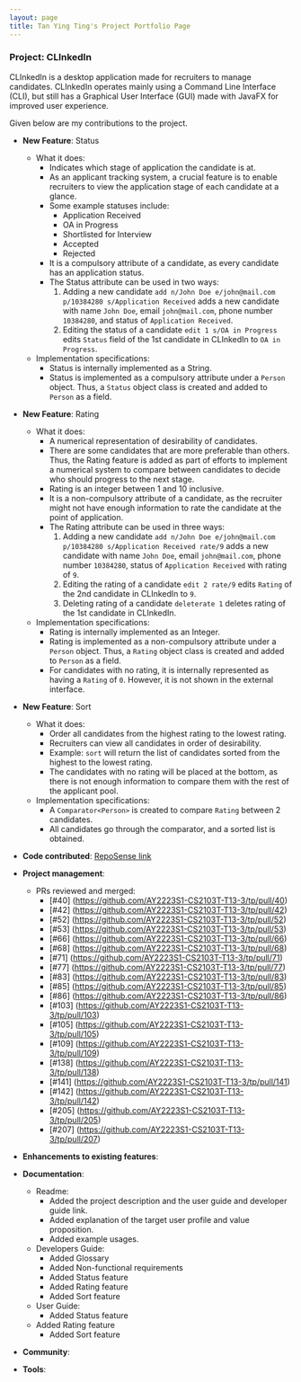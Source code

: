```yaml
---
layout: page
title: Tan Ying Ting's Project Portfolio Page
---
```


### Project: CLInkedIn

CLInkedIn is a desktop application made for recruiters to manage candidates.
CLInkedIn operates mainly using a Command Line Interface (CLI), but still has a Graphical User Interface (GUI) made with JavaFX for improved user experience.

Given below are my contributions to the project.

* **New Feature**: Status
    * What it does: 
      * Indicates which stage of application the candidate is at. 
      * As an applicant tracking system, a crucial feature is to enable recruiters to view the application stage of each candidate at a glance.
      * Some example statuses include:
        - Application Received
        - OA in Progress
        - Shortlisted for Interview
        - Accepted
        - Rejected
      * It is a compulsory attribute of a candidate, as every candidate has an application status. 
      * The Status attribute can be used in two ways: 
        1. Adding a new candidate `add n/John Doe e/john@mail.com p/10384280 s/Application Received` adds a new candidate with name `John Doe`, email `john@mail.com`, phone number `10384280`, and status of `Application Received`.
        2. Editing the status of a candidate `edit 1 s/OA in Progress` edits `Status` field of the 1st candidate in CLInkedIn to `OA in Progress`.
    * Implementation specifications: 
      * Status is internally implemented as a String. 
      * Status is implemented as a compulsory attribute under a `Person` object. Thus, a `Status` object class is created and added to `Person` as a field. 

* **New Feature**: Rating
    * What it does: 
      * A numerical representation of desirability of candidates. 
      * There are some candidates that are more preferable than others. Thus, the Rating feature is added as part of efforts to implement a numerical system to compare between candidates to decide who should progress to the next stage. 
      * Rating is an integer between 1 and 10 inclusive.
      * It is a non-compulsory attribute of a candidate, as the recruiter might not have enough information to rate the candidate at the point of application. 
      * The Rating attribute can be used in three ways: 
        1. Adding a new candidate `add n/John Doe e/john@mail.com p/10384280 s/Application Received rate/9` adds a new candidate with name `John Doe`, email `john@mail.com`, phone number `10384280`, status of `Application Received` with rating of `9`.
        2. Editing the rating of a candidate `edit 2 rate/9` edits `Rating` of the 2nd candidate in CLInkedIn to `9`.
        3. Deleting rating of a candidate `deleterate 1` deletes rating of the 1st candidate in CLInkedIn. 
    * Implementation specifications: 
      * Rating is internally implemented as an Integer. 
      * Rating is implemented as a non-compulsory attribute under a `Person` object. Thus, a `Rating` object class is created and added to `Person` as a field.
      * For candidates with no rating, it is internally represented as having a `Rating` of `0`. However, it is not shown in the external interface.

* **New Feature**: Sort 
    * What it does: 
      * Order all candidates from the highest rating to the lowest rating.
      * Recruiters can view all candidates in order of desirability.
      * Example: `sort` will return the list of candidates sorted from the highest to the lowest rating. 
      * The candidates with no rating will be placed at the bottom, as there is not enough information to compare them with the rest of the applicant pool.
    * Implementation specifications: 
      * A `Comparator<Person>` is created to compare `Rating` between 2 candidates. 
      * All candidates go through the comparator, and a sorted list is obtained. 


* **Code contributed**: [RepoSense link](https://nus-cs2103-ay2223s1.github.io/tp-dashboard/?search=ytingtan&breakdown=true)


* **Project management**:
  * PRs reviewed and merged: 
    * [\#40] (https://github.com/AY2223S1-CS2103T-T13-3/tp/pull/40)
    * [\#42] (https://github.com/AY2223S1-CS2103T-T13-3/tp/pull/42)
    * [\#52] (https://github.com/AY2223S1-CS2103T-T13-3/tp/pull/52)
    * [\#53] (https://github.com/AY2223S1-CS2103T-T13-3/tp/pull/53)
    * [\#66] (https://github.com/AY2223S1-CS2103T-T13-3/tp/pull/66)
    * [\#68] (https://github.com/AY2223S1-CS2103T-T13-3/tp/pull/68)
    * [\#71] (https://github.com/AY2223S1-CS2103T-T13-3/tp/pull/71)
    * [\#77] (https://github.com/AY2223S1-CS2103T-T13-3/tp/pull/77)
    * [\#83] (https://github.com/AY2223S1-CS2103T-T13-3/tp/pull/83)
    * [\#85] (https://github.com/AY2223S1-CS2103T-T13-3/tp/pull/85)
    * [\#86] (https://github.com/AY2223S1-CS2103T-T13-3/tp/pull/86)
    * [\#103] (https://github.com/AY2223S1-CS2103T-T13-3/tp/pull/103)
    * [\#105] (https://github.com/AY2223S1-CS2103T-T13-3/tp/pull/105)
    * [\#109] (https://github.com/AY2223S1-CS2103T-T13-3/tp/pull/109)
    * [\#138] (https://github.com/AY2223S1-CS2103T-T13-3/tp/pull/138)
    * [\#141] (https://github.com/AY2223S1-CS2103T-T13-3/tp/pull/141)
    * [\#142] (https://github.com/AY2223S1-CS2103T-T13-3/tp/pull/142)
    * [\#205] (https://github.com/AY2223S1-CS2103T-T13-3/tp/pull/205)
    * [\#207] (https://github.com/AY2223S1-CS2103T-T13-3/tp/pull/207)

* **Enhancements to existing features**:


* **Documentation**:
    * Readme:
        - Added the project description and the user guide and developer guide link.
        - Added explanation of the target user profile and value proposition.
        - Added example usages.
    * Developers Guide:
        - Added Glossary
        - Added Non-functional requirements
        - Added Status feature
        - Added Rating feature
        - Added Sort feature
    * User Guide: 
        - Added Status feature
    - Added Rating feature
      - Added Sort feature 

* **Community**:


* **Tools**:
